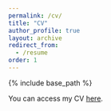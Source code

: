 ```yaml
---
permalink: /cv/
title: "CV"
author_profile: true
layout: archive
redirect_from:
  - /resume
order: 1
---
```


{% include base_path %}

You can access my CV [here](https://www.dropbox.com/s/pxr20snx408o5vm/CV%20%282%29.pdf?dl=0).


